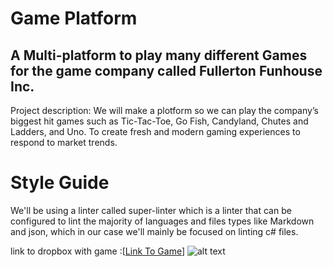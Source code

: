 # Game Platform
## A Multi-platform to play many different Games for the game company called Fullerton Funhouse Inc.
Project description: We will make a plotform so we can play the company’s biggest hit games such as Tic-Tac-Toe, Go Fish, Candyland, Chutes and Ladders, and Uno. To create fresh and modern gaming experiences to respond to market trends.
# Style Guide
We'll be using a linter called super-linter which is a linter that can be configured to lint the majority of languages and files types like Markdown and json, which in our case we'll mainly be focused on linting c# files. 


link to dropbox with game :[[Link To Game]([https://drive.google.com/file/d/1uw9rNp-ylQ1N7bCzyvBa4kVsGRIX2wIZ/view?usp=drive_link](https://drive.google.com/file/d/1t2-iBn-UZe6Mk0tZeSs1d1HzQqfEDdb0/view?usp=sharing))]
![alt text](https://drive.google.com/uc?export=view&id=1geyyGNgzYpOUSp3fo68P2Yj4IjuHO5x9)
